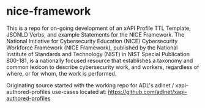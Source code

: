 # nice-framework
This is a repo for on-going development of an xAPI Profile TTL Template, JSONLD Verbs, and example Statements for the NICE Framework.
The National Initiative for Cybersecurity Education (NICE) Cybersecurity Workforce Framework (NICE Framework), published by the National Institute of Standards and Technology (NIST) in NIST Special Publication 800-181, is a nationally focused resource that establishes a taxonomy and common lexicon to describe cybersecurity work, and workers, regardless of where, or for whom, the work is performed.

Originating source started with the working repo for ADL's  adlnet / xapi-authored-profiles use-cases located at: https://github.com/adlnet/xapi-authored-profiles
